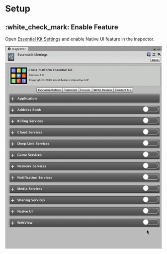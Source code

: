 # Setup

## :white\_check\_mark: Enable Feature

Open [Essential Kit Settings](../../plugin-overview/settings.md) and enable Native UI feature in the inspector.

![Enable Native UI feature](../../.gitbook/assets/EnableNativeUI.gif)

